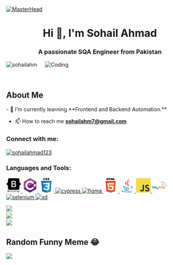 [![MasterHead](https://miro.medium.com/v2/resize:fit:720/1*o1VQUypTIv6q5eIKsWPOuQ.gif)]()
<h1 align="center">Hi 👋, I'm Sohail Ahmad</h1> 
<h3 align="center">A passionate SQA Engineer from Pakistan</h3>
<img align = "right" alt = "Coding" width = "400" src="https://cdn.dribbble.com/users/1162077/screenshots/3848914/programmer.gif">

<p align="left"> <img src="https://komarev.com/ghpvc/?username=sohailahm&label=Profile%20views&color=0e75b6&style=flat" alt="sohailahm" /> </p>

<p align="left"> <a href="https://twitter.com/" target="blank"><img src="https://img.shields.io/twitter/follow/?logo=twitter&style=for-the-badge" alt="" /></a> </p>
<h2 align="left">About Me </h2>
- 🌱 I’m currently learning **Frontend and Backend Automation.**

- 📫 How to reach me **sohailahm7@gmail.com**

<h3 align="left">Connect with me:</h3>
<p align="left">
<a href="https://linkedin.com/in/sohailahmad123" target="blank"><img align="center" src="https://raw.githubusercontent.com/rahuldkjain/github-profile-readme-generator/master/src/images/icons/Social/linked-in-alt.svg" alt="sohailahmad123" height="30" width="40" /></a>
</p>

<h3 align="left">Languages and Tools:</h3>
<p align="left"> <a href="https://getbootstrap.com" target="_blank" rel="noreferrer"> <img src="https://raw.githubusercontent.com/devicons/devicon/master/icons/bootstrap/bootstrap-plain-wordmark.svg" alt="bootstrap" width="40" height="40"/> </a> <a href="https://www.w3schools.com/cs/" target="_blank" rel="noreferrer"> <img src="https://raw.githubusercontent.com/devicons/devicon/master/icons/csharp/csharp-original.svg" alt="csharp" width="40" height="40"/> </a> <a href="https://www.w3schools.com/css/" target="_blank" rel="noreferrer"> <img src="https://raw.githubusercontent.com/devicons/devicon/master/icons/css3/css3-original-wordmark.svg" alt="css3" width="40" height="40"/> </a> <a href="https://www.cypress.io" target="_blank" rel="noreferrer"> <img src="https://raw.githubusercontent.com/simple-icons/simple-icons/6e46ec1fc23b60c8fd0d2f2ff46db82e16dbd75f/icons/cypress.svg" alt="cypress" width="40" height="40"/> </a> <a href="https://www.figma.com/" target="_blank" rel="noreferrer"> <img src="https://www.vectorlogo.zone/logos/figma/figma-icon.svg" alt="figma" width="40" height="40"/> </a> <a href="https://www.w3.org/html/" target="_blank" rel="noreferrer"> <img src="https://raw.githubusercontent.com/devicons/devicon/master/icons/html5/html5-original-wordmark.svg" alt="html5" width="40" height="40"/> </a> <a href="https://www.java.com" target="_blank" rel="noreferrer"> <img src="https://raw.githubusercontent.com/devicons/devicon/master/icons/java/java-original.svg" alt="java" width="40" height="40"/> </a> <a href="https://developer.mozilla.org/en-US/docs/Web/JavaScript" target="_blank" rel="noreferrer"> <img src="https://raw.githubusercontent.com/devicons/devicon/master/icons/javascript/javascript-original.svg" alt="javascript" width="40" height="40"/> </a> <a href="https://www.mysql.com/" target="_blank" rel="noreferrer"> <img src="https://raw.githubusercontent.com/devicons/devicon/master/icons/mysql/mysql-original-wordmark.svg" alt="mysql" width="40" height="40"/> </a> <a href="https://www.selenium.dev" target="_blank" rel="noreferrer"> <img src="https://raw.githubusercontent.com/detain/svg-logos/780f25886640cef088af994181646db2f6b1a3f8/svg/selenium-logo.svg" alt="selenium" width="40" height="40"/> </a> <a href="https://www.adobe.com/products/xd.html" target="_blank" rel="noreferrer"> <img src="https://cdn.worldvectorlogo.com/logos/adobe-xd.svg" alt="xd" width="40" height="40"/> </a> </p>

<!-- 
<p><img align="left" src="https://github-readme-stats.vercel.app/api/top-langs?username=sohailahm&show_icons=true&locale=en&layout=compact" alt="sohailahm" /></p>
<p>&nbsp;<img align="center" src="https://github-readme-stats.vercel.app/api?username=sohailahm&show_icons=true&locale=en" alt="sohailahm" /></p>
 <p><img align="center" src="https://github-readme-streak-stats.herokuapp.com/?user=sohailahm&" alt="sohailahm" /></p>
-->


![](https://github-readme-stats.vercel.app/api?username=sohailahm&theme=nightowl&hide_border=true&include_all_commits=true&count_private=true)<br/>
![](https://github-readme-streak-stats.herokuapp.com/?user=sohailahm&theme=nightowl&hide_border=true)<br/>
![](https://github-readme-stats.vercel.app/api/top-langs/?username=sohailahm&theme=nightowl&hide_border=true&include_all_commits=true&count_private=true&layout=compact)


<h2 align="left">Random Funny Meme 😂</h2>
<img src='https://randommeme-five.vercel.app/' style="height: 400px;"/>
